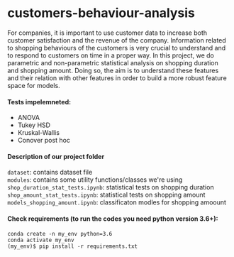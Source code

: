 # customers-behaviour-analysis

For companies, it is important to use customer data to increase both customer satisfaction and the revenue of the company. Information related to shopping behaviours of the customers is very crucial to understand and to respond to customers on time in a proper way. In this project, we do parametric and non-parametric statistical analysis on shopping duration and shopping amount. Doing so, the aim is to understand these features and their relation with other features in order to build a more robust feature space for models. 

#### Tests impelemneted:
* ANOVA 
* Tukey HSD
* Kruskal-Wallis
* Conover post hoc

#### Description of our project folder
   ```dataset```: contains dataset file<br/>
   ```modules```: contains some utility functions/classes we're using<br/>
   ```shop_duration_stat_tests.ipynb```: statistical tests on shopping duration<br/>
   ```shop_amount_stat_tests.ipynb```: statistical tests on shopping amount<br/>
   ```models_shopping_amount.ipynb```: classificaton modles for shopping amoount<br/>
    
#### Check requirements (to run the codes you need python version 3.6+):
 ```
 conda create -n my_env python=3.6
 conda activate my_env
 (my_env)$ pip install -r requirements.txt 
 ```

